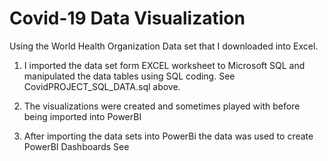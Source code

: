 # Covid-19 Data Visualization
Using the World Health Organization Data set that I downloaded into Excel.

1. I imported the data set form EXCEL worksheet to Microsoft SQL and manipulated the data tables using SQL coding.
    See CovidPROJECT_SQL_DATA.sql above. 
    
2. The visualizations were created and sometimes played with before being imported into PowerBI
    
3. After importing the data sets into PowerBi the data was used to create PowerBI Dashboards
    See 
